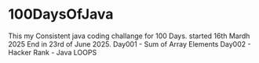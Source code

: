 # 100DaysOfJava

This my Consistent java coding challange for 100 Days. started 16th Mardh 2025 End in 23rd of June 2025.
Day001 - Sum of Array Elements
Day002 - Hacker Rank - Java LOOPS
